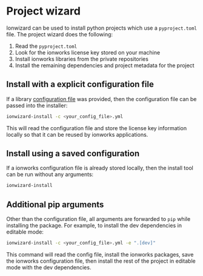 # Project wizard

Ionwizard can be used to install python projects which use a `pyproject.toml`
file. The project wizard does the following:
1. Read the `pyproject.toml`
2. Look for the ionworks license key stored on your machine
3. Install ionworks libraries from the private repositories
4. Install the remaining dependencies and project metadata for the project

## Install with a explicit configuration file

If a library [configuration file](library_installation.md) was provided,
then the configuration file can be passed into the installer:
```bash
ionwizard-install -c <your_config_file>.yml
```
This will read the configuration file and store the license key information
locally so that it can be reused by ionworks applications.

## Install using a saved configuration

If a ionworks configuration file is already stored locally, then the install
tool can be run without any arguments:
```bash
ionwizard-install
```

## Additional pip arguments

Other than the configuration file, all arguments are forwarded to `pip` while
installing the package. For example, to install the dev dependencies in 
editable mode:
```bash
ionwizard-install -c <your_config_file>.yml -e ".[dev]"
```
This command will read the config file, install the ionworks packages,
save the ionworks configuration file, then install the rest of the project in
editable mode with the dev dependencies.
